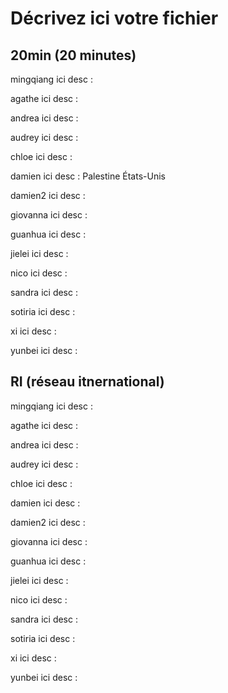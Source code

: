 # Décrivez ici votre fichier

## 20min (20 minutes)

mingqiang
ici desc :

agathe
ici desc :

andrea
ici desc :

audrey
ici desc :

chloe
ici desc :

damien
ici desc : Palestine États-Unis

damien2
ici desc :

giovanna
ici desc :

guanhua
ici desc :

jielei
ici desc :

nico
ici desc :

sandra
ici desc :

sotiria
ici desc :

xi
ici desc :

yunbei
ici desc :

## RI (réseau itnernational)

mingqiang
ici desc :

agathe
ici desc :

andrea
ici desc :

audrey
ici desc :

chloe
ici desc :

damien
ici desc :

damien2
ici desc :

giovanna
ici desc :

guanhua
ici desc :

jielei
ici desc :

nico
ici desc :

sandra
ici desc :

sotiria
ici desc :

xi
ici desc :

yunbei
ici desc :


